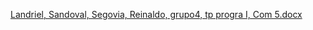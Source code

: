 [Landriel, Sandoval, Segovia, Reinaldo, grupo4, tp progra I, Com 5.docx](https://github.com/user-attachments/files/17648426/Landriel.Sandoval.Segovia.Reinaldo.grupo4.tp.progra.I.Com.5.docx)
